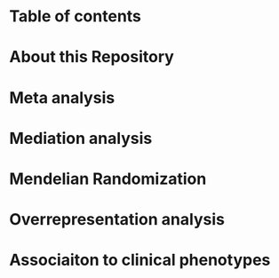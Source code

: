 # Table of contents


# About this Repository

# Meta analysis

# Mediation analysis

# Mendelian Randomization

# Overrepresentation analysis

# Associaiton to clinical phenotypes 



